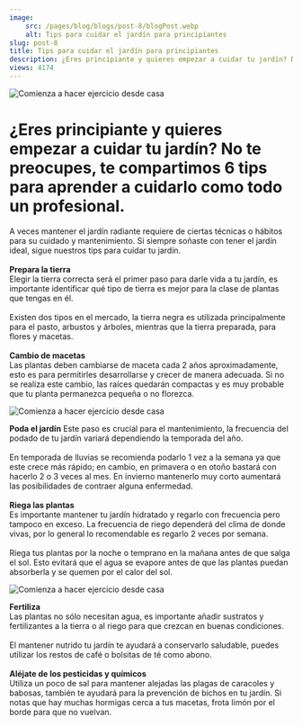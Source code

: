 ```yaml
---
image:
	src: /pages/blog/blogs/post-8/blogPost.webp
	alt: Tips para cuidar el jardín para principiantes
slug: post-8
title: Tips para cuidar el jardín para principiantes
description: ¿Eres principiante y quieres empezar a cuidar tu jardín? No te preocupes, te compartimos 6 tips para aprender a cuidarlo como todo un profesional.
views: 4174
---
```


<div class="text-black max-w-[80%] max-lg:max-w-[90%] mx-auto">
  <img
    class="w-full max-w-[420px] mx-auto mb-6 rounded-xl"
    src="/pages/blog/blogs/post-8/blogPost.webp"
    alt="Comienza a hacer ejercicio desde casa"
    loading="lazy"
    decoding="async"
  />
  <h1 class="text-lg font-my-raleway font-bold">
    ¿Eres principiante y quieres empezar a cuidar tu jardín? No te preocupes, te compartimos 6 tips para aprender a cuidarlo como todo un profesional.
  </h1>
  <span class="block w-full h-[2px] bg-navy-blue mt-5"></span>
  <p class="text-sm text-dark py-5">
    A veces mantener el jardín radiante requiere de ciertas técnicas o hábitos para su cuidado y mantenimiento. Si siempre soñaste con tener el jardín ideal, sigue nuestros tips para cuidar tu jardín.
    <br />
    <br />
		<strong class="text-black">Prepara la tierra</strong>
    <br />
		Elegir la tierra correcta será el primer paso para darle vida a tu jardín, es importante identificar qué tipo de tierra es mejor para la clase de plantas que tengas en él.
    <br />
    <br />
		Existen dos tipos en el mercado, la tierra negra es utilizada principalmente para el pasto, arbustos y árboles, mientras que la tierra preparada, para flores y macetas.
    <br />
    <br />
		<strong class="text-black">Cambio de macetas</strong>
    <br />
		Las plantas deben cambiarse de maceta cada 2 años aproximadamente, esto es para permitirles desarrollarse y crecer de manera adecuada. Si no se realiza este cambio, las raíces quedarán compactas y es muy probable que tu planta permanezca pequeña o no florezca.
  </p>
  <img
    class="w-full max-w-[420px] mx-auto mb-6 rounded-xl"
    src="/pages/blog/blogs/post-8/blogContent1.webp"
    alt="Comienza a hacer ejercicio desde casa"
    loading="lazy"
    decoding="async"
  />
  <p class="text-sm text-dark py-5">
		<strong class="text-black">Poda el jardín</strong>
    Este paso es crucial para el mantenimiento, la frecuencia del podado de tu jardín variará dependiendo la temporada del año.
    <br />
    <br />
    En temporada de lluvias se recomienda podarlo 1 vez a la semana ya que este crece más rápido; en cambio, en primavera o en otoño bastará con hacerlo 2 o 3 veces al mes. En invierno mantenerlo muy corto aumentará las posibilidades de contraer alguna enfermedad.
    <br />
    <br />
		<strong class="text-black">Riega las plantas</strong>
    <br />
		Es importante mantener tu jardín hidratado y regarlo con frecuencia pero tampoco en exceso. La frecuencia de riego dependerá del clima de donde vivas, por lo general lo recomendable es regarlo 2 veces por semana.
    <br />
    <br />
		Riega tus plantas por la noche o temprano en la mañana antes de que salga el sol. Esto evitará que el agua se evapore antes de que las plantas puedan absorberla y se quemen por el calor del sol.
  </p>
  <img
    class="w-full max-w-[420px] mx-auto mb-6 rounded-xl"
    src="/pages/blog/blogs/post-8/blogContent2.webp"
    alt="Comienza a hacer ejercicio desde casa"
    loading="lazy"
    decoding="async"
  />
  <p class="text-sm text-dark py-5">
		<strong class="text-black">Fertiliza</strong>
    <br />
    Las plantas no sólo necesitan agua, es importante añadir sustratos y fertilizantes a la tierra o al riego para que crezcan en buenas condiciones.
    <br />
    <br />
		El mantener nutrido tu jardín te ayudará a conservarlo saludable, puedes utilizar los restos de café o bolsitas de té como abono.
    <br />
    <br />
		<strong class="text-black">Aléjate de los pesticidas y químicos</strong>
    <br />
		Utiliza un poco de sal para mantener alejadas las plagas de caracoles y babosas, también te ayudará para la prevención de bichos en tu jardín.
		Si notas que hay muchas hormigas cerca a tus macetas, frota limón por el borde para que no vuelvan.
  </p>
</div>